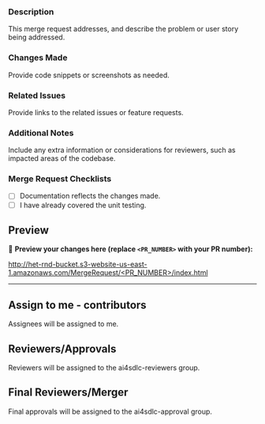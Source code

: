 
### Description
This merge request addresses, and describe the problem or user story being addressed.

### Changes Made
Provide code snippets or screenshots as needed.

### Related Issues
Provide links to the related issues or feature requests.

### Additional Notes
Include any extra information or considerations for reviewers, such as impacted areas of the codebase.

### Merge Request Checklists
- [ ] Documentation reflects the changes made.
- [ ] I have already covered the unit testing.

<!-- Please include a summary of the change and which issue is fixed. -->

## Preview

:eyes: **Preview your changes here (replace `<PR_NUMBER>` with your PR number):**

[http://het-rnd-bucket.s3-website-us-east-1.amazonaws.com/MergeRequest/<PR_NUMBER>/index.html](http://het-rnd-bucket.s3-website-us-east-1.amazonaws.com/MergeRequest/<PR_NUMBER>/index.html)

---

## Assign to me - contributors
Assignees will be assigned to me.

## Reviewers/Approvals
Reviewers will be assigned to the ai4sdlc-reviewers group.

## Final Reviewers/Merger
Final approvals will be assigned to the ai4sdlc-approval group.
